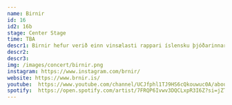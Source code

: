 ```yaml
---
name: Birnir
id: 16
id2: 16b
stage: Center Stage
time: TBA
descr1: Birnir hefur verið einn vinsælasti rappari íslensku þjóðarinnar síðan hann gaf út sitt fyrsta lag árið 2017. Á síðasta ári gaf hann út plötuna Bushido sem hlaut lofsamlega dóma gagnrýnenda. Þannig stimplaði Birnir sig inn sem einn helsti rapp/popp tónlistarmaður Íslands. Birnir flytur margháttaða tónlist og því mega tónleikagestir eiga von á kraftmiklum tónleikum hjá rapparanum.
descr2:
descr3:
img: /images/concert/birnir.png
instagram: https://www.instagram.com/brnir/
website: https://www.brnir.is/
youtube:  https://www.youtube.com/channel/UCJfphl1TJ9HS6cQkouwuc0A/about
spotify:  https://open.spotify.com/artist/7FRQP6Ivwv3DQCLxpR3I6Z?si=jZTG2ecITfWGh8Nhi3uw_w
---
```

